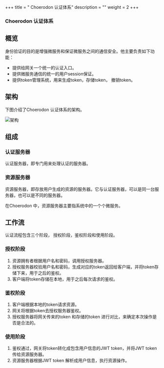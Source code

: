 +++
title = " Choerodon 认证体系"
description = ""
weight = 2
+++

### Choerodon 认证体系

## 概览

身份验证的目的是增强微服务和保证微服务之间的通信安全。他主要负责如下功能：

* 提供给网关一个统一的认证入口。
* 提供微服务通信的统一的用户session保证。
* 提供token管理系统，用来生成token，存储token， 撤销token。

## 架构

下图介绍了Choerodon 认证体系的架构。

![架构](/img/docs/security/architecture.png)

## 组成

### 认证服务器

认证服务器，即专门用来处理认证的服务器。

### 资源服务器

资源服务器，即存放用户生成的资源的服务器。它与认证服务器，可以是同一台服务器，也可以是不同的服务器。

在Choerodon 中，资源服务器主要指系统中的一个个微服务。

## 工作流

认证流程包含三个阶段， 授权阶段，鉴权阶段和使用阶段。

### 授权阶段

1. 资源拥有者根据用户名和密码，调用授权服务器。
2. 授权服务器校验用户名和密码，生成对应的token返回给客户端，并将token存储下来，用于之后的鉴权。
3. 客户端将token存储在本地，用于之后每次请求的鉴权。

### 鉴权阶段

1. 客户端根据本地的token请求资源。
2. 网关将根据token去授权服务器鉴权。
3. 授权服务器将网关传来的token 和存储的token 进行对比，来确定本次操作是否是合法的。

### 使用阶段

1. 鉴权通过，网关将token转化成包含用户信息的JWT token，并将JWT token 传给资源服务器。
2. 资源服务器根据JWT token 解析成用户信息，执行资源操作。